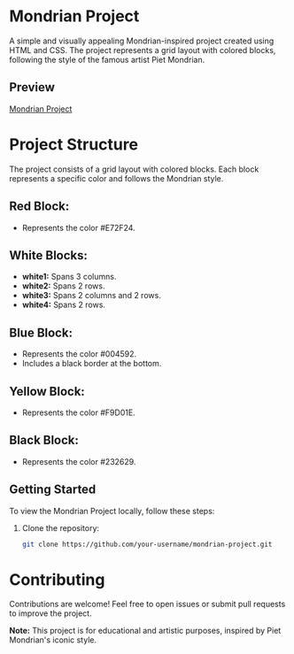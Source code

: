 # Mondrian Project

A simple and visually appealing Mondrian-inspired project created using HTML and CSS. The project represents a grid layout with colored blocks, following the style of the famous artist Piet Mondrian.

## Preview

[Mondrian Project](https://vaibhavashta.github.io/Mondrian-Project/)

# Project Structure

The project consists of a grid layout with colored blocks. Each block represents a specific color and follows the Mondrian style.

## Red Block:
- Represents the color #E72F24.

## White Blocks:
- **white1:** Spans 3 columns.
- **white2:** Spans 2 rows.
- **white3:** Spans 2 columns and 2 rows.
- **white4:** Spans 2 rows.

## Blue Block:
- Represents the color #004592.
- Includes a black border at the bottom.

## Yellow Block:
- Represents the color #F9D01E.

## Black Block:
- Represents the color #232629.

## Getting Started

To view the Mondrian Project locally, follow these steps:

1. Clone the repository:

   ```bash
   git clone https://github.com/your-username/mondrian-project.git
   
# Contributing

Contributions are welcome! Feel free to open issues or submit pull requests to improve the project.

**Note:** This project is for educational and artistic purposes, inspired by Piet Mondrian's iconic style.
